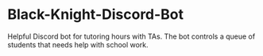 # Black-Knight-Discord-Bot
Helpful Discord bot for tutoring hours with TAs.
The bot controls a queue of students that needs help with school work.
